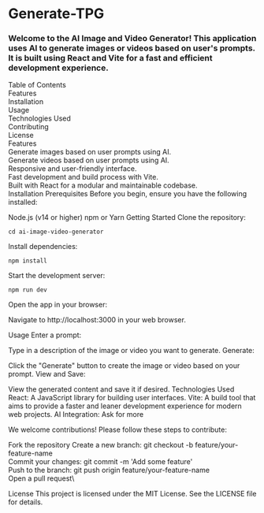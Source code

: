 # Generate-TPG
### Welcome to the AI Image and Video Generator! This application uses AI to generate images or videos based on user's prompts. It is built using React and Vite for a fast and efficient development experience.

Table of Contents\
Features\
Installation\
Usage\
Technologies Used\
Contributing\
License\
Features\
Generate images based on user prompts using AI.\
Generate videos based on user prompts using AI.\
Responsive and user-friendly interface.\
Fast development and build process with Vite.\
Built with React for a modular and maintainable codebase.\
Installation
Prerequisites
Before you begin, ensure you have the following installed:

Node.js (v14 or higher)
npm or Yarn
Getting Started
Clone the repository:

```
cd ai-image-video-generator
```
Install dependencies:

```
npm install
```
Start the development server:

```
npm run dev
```
Open the app in your browser:

Navigate to http://localhost:3000 in your web browser.

Usage
Enter a prompt:

Type in a description of the image or video you want to generate.
Generate:

Click the "Generate" button to create the image or video based on your prompt.
View and Save:

View the generated content and save it if desired.
Technologies Used
React: A JavaScript library for building user interfaces.
Vite: A build tool that aims to provide a faster and leaner development experience for modern web projects.
AI Integration: Ask for more

We welcome contributions! Please follow these steps to contribute:

Fork the repository
Create a new branch: git checkout -b feature/your-feature-name\
Commit your changes: git commit -m 'Add some feature'\
Push to the branch: git push origin feature/your-feature-name\
Open a pull request\

License
This project is licensed under the MIT License. See the LICENSE file for details.
